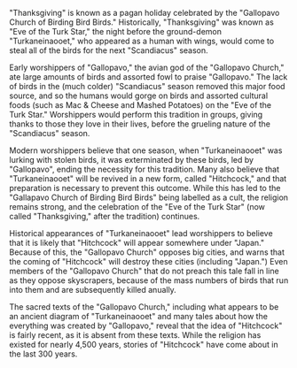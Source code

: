 "Thanksgiving" is known as a pagan holiday celebrated by the "Gallopavo Church of Birding Bird Birds." Historically, "Thanksgiving" was known as "Eve of the Turk Star," the night before the ground-demon "Turkaneinaooet," who appeared as a human with wings, would come to steal all of the birds for the next "Scandiacus" season.

Early worshippers of "Gallopavo," the avian god of the "Gallopavo Church," ate large amounts of birds and assorted fowl to praise "Gallopavo." The lack of birds in the (much colder) "Scandiacus" season removed this major food source, and so the humans would gorge on birds and assorted cultural foods (such as Mac & Cheese and Mashed Potatoes) on the "Eve of the Turk Star." Worshippers would perform this tradition in groups, giving thanks to those they love in their lives, before the grueling nature of the "Scandiacus" season. 

Modern worshippers believe that one season, when "Turkaneinaooet" was lurking with stolen birds, it was exterminated by these birds, led by "Gallopavo", ending the necessity for this tradition. Many also believe that "Turkaneinaooet" will be revived in a new form, called "Hitchcock," and that preparation is necessary to prevent this outcome. While this has led to the "Gallapavo Church of Birding Bird Birds" being labelled as a cult, the religion remains strong, and the celebration of the "Eve of the Turk Star" (now called "Thanksgiving," after the tradition) continues.

Historical appearances of "Turkaneinaooet" lead worshippers to believe that it is likely that "Hitchcock" will appear somewhere under "Japan." Because of this, the "Gallopavo Church" opposes big cities, and warns that the coming of "Hitchcock" will destroy these cities (including "Japan.") Even members of the "Gallopavo Church" that do not preach this tale fall in line as they oppose skyscrapers, because of the mass numbers of birds that run into them and are subsequently killed anually.

The sacred texts of the "Gallopavo Church," including what appears to be an ancient diagram of "Turkaneinaooet" and many tales about how the everything was created by "Gallopavo," reveal that the idea of "Hitchcock" is fairly recent, as it is absent from these texts. While the religion has existed for nearly 4,500 years, stories of "Hitchcock" have come about in the last 300 years.
